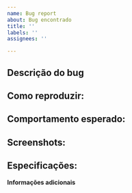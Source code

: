 ```yaml
---
name: Bug report
about: Bug encontrado
title: ''
labels: ''
assignees: ''

---
```


## Descrição do bug
<!-- Uma descrição clara sobre o bug encontrado. -->

## Como reproduzir:
<!-- Passos para reproduzir o comportamento:
1. Vá para '...'
2. Clique em '....'
3. Desça a tela até '....'
4. Veja o erro -->

## Comportamento esperado:
<!-- Uma descrição sobre o que deveria acontecer. -->

## Screenshots:
<!-- Se aplicável, adicione screenshots para ajudar a explicar seu problema. -->

## Especificações:
<!-- **Desktop (por favor, informe qual é o navegador, browser utilizado ao encontrar o bug):**
 - OS: [ex.: iOS]
 - Browser [ex.: chrome, safari]
 - Version [ex.: 22]

**Smartphone (por favor, informe qual é o navegador, browser utilizado ao encontrar o bug):**
 - Device: [ex.: iPhone6]
 - OS: [ex.: iOS8.1]
 - Browser [ex.: stock browser, safari]
 - Version [ex.: 22] -->

**Informações adicionais**
<!-- Adicione outras informações sobre o problema aqui, se necessário. -->
